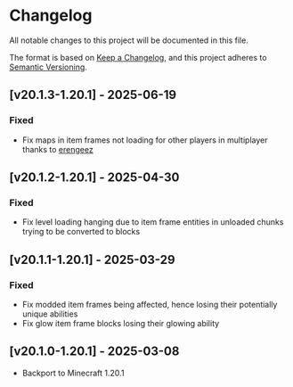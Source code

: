 # Changelog
All notable changes to this project will be documented in this file.

The format is based on [Keep a Changelog](https://keepachangelog.com/en/1.0.0/),
and this project adheres to [Semantic Versioning](https://semver.org/spec/v2.0.0.html).

## [v20.1.3-1.20.1] - 2025-06-19
### Fixed
- Fix maps in item frames not loading for other players in multiplayer thanks to [erengeez](https://github.com/erengeez)

## [v20.1.2-1.20.1] - 2025-04-30
### Fixed
- Fix level loading hanging due to item frame entities in unloaded chunks trying to be converted to blocks

## [v20.1.1-1.20.1] - 2025-03-29
### Fixed
- Fix modded item frames being affected, hence losing their potentially unique abilities
- Fix glow item frame blocks losing their glowing ability

## [v20.1.0-1.20.1] - 2025-03-08
- Backport to Minecraft 1.20.1
